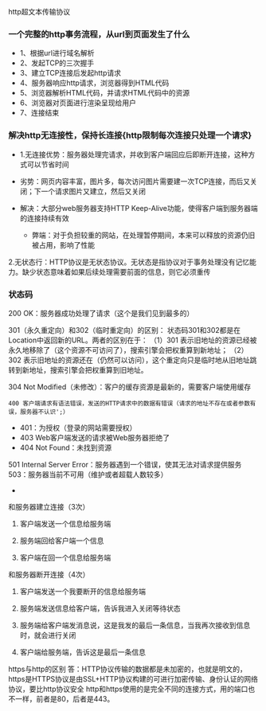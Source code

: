 http超文本传输协议

### 一个完整的http事务流程，从url到页面发生了什么

- 1、根据url进行域名解析
- 2、发起TCP的三次握手
- 3、建立TCP连接后发起http请求
- 4、服务器响应http请求，浏览器得到HTML代码
- 5、浏览器解析HTML代码，并请求HTML代码中的资源
- 6、浏览器对页面进行渲染呈现给用户
- 7、连接结束

### 解决http无连接性，保持长连接{http限制每次连接只处理一个请求}
- 1.无连接优势：服务器处理完请求，并收到客户端回应后即断开连接，这种方式可以节省时间

- 劣势：网页内容丰富，图片多，每次访问图片需要建一次TCP连接，而后又关闭；下一个请求图片又建立，然后又关闭

- 解决：大部分web服务器支持HTTP Keep-Alive功能，使得客户端到服务器端的连接持续有效
  - 弊端：对于负担较重的网站，在处理暂停期间，本来可以释放的资源仍旧被占用，影响了性能

2.无状态行：HTTP协议是无状态协议。无状态是指协议对于事务处理没有记忆能力。缺少状态意味着如果后续处理需要前面的信息，则它必须重传



### 状态码

  200	OK：服务器成功处理了请求（这个是我们见到最多的）

  301（永久重定向）和302（临时重定向）的区别：
  状态码301和302都是在Location中返回新的URL。两者的区别在于：
  （1）301 表示旧地址的资源已经被永久地移除了（这个资源不可访问了），搜索引擎会把权重算到新地址；
  （2）302 表示旧地址的资源还在（仍然可以访问），这个重定向只是临时地从旧地址跳转到新地址，搜索引擎会把权重算到旧地址。

   304	Not Modified（未修改）：客户的缓存资源是最新的，需要客户端使用缓存


    400 客户端请求有语法错误，发送的HTTP请求中的数据有错误（请求的地址不存在或者参数有误，服务器不认识';）
-   401：为授权（登录的网站需要授权）
-   403 Web客户端发送的请求被Web服务器拒绝了
-   404	Not Found：未找到资源
  
   501	Internal Server Error：服务器遇到一个错误，使其无法对请求提供服务
   503：服务器当前不可用（维护或者超载人数较多）

-





和服务器建立连接（3次）

1. 客户端发送一个信息给服务端

2. 服务端回给客户端一个信息

3. 客户端在回一个信息给服务端

和服务器断开连接（4次）

1. 客户端发送一个我要断开的信息给服务端

2. 服务端发送信息给客户端，告诉我进入关闭等待状态

3. 服务端给客户端发消息说，这是我发的最后一条信息，当我再次接收到信息时，就会进行关闭

4. 客户端给服务端，告诉这是最后一条信息




https与http的区别
答：HTTP协议传输的数据都是未加密的，也就是明文的，https是HTTPS协议是由SSL+HTTP协议构建的可进行加密传输、身份认证的网络协议，要比http协议安全
http和https使用的是完全不同的连接方式，用的端口也不一样，前者是80，后者是443。